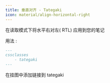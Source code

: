 ```yaml
---
title: 垂直对齐 - Tategaki
icon: material/align-horizontal-right
---
```


在读取模式下将水平右对左( RTL) 应用到您的笔记

用法 :
```md
---
cssclasses
    - tategaki
---
```

在挂图中添加链接到 tategaki